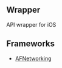 Wrapper
---
API wrapper for iOS

Frameworks
---
* [AFNetworking](https://github.com/AFNetworking/AFNetworking)
